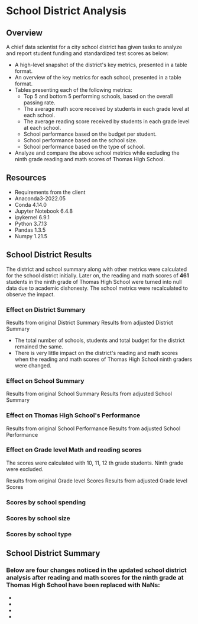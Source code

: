 # School District Analysis
## Overview
A chief data scientist for a city school district has given tasks to analyze and report student funding and standardized test scores as below:
- A high-level snapshot of the district's key metrics, presented in a table format.
- An overview of the key metrics for each school, presented in a table format.
- Tables presenting each of the following metrics:
  - Top 5 and bottom 5 performing schools, based on the overall passing rate.
  - The average math score received by students in each grade level at each school.
  - The average reading score received by students in each grade level at each school.
  - School performance based on the budget per student.
  - School performance based on the school size.
  - School performance based on the type of school.
- Analyze and compare the above school metrics while excluding the ninth grade reading and math scores of Thomas High School.

## Resources
- Requirements from the client
- Anaconda3-2022.05 
- Conda 4.14.0
- Jupyter Notebook 6.4.8
- ipykernel 6.9.1
- Python 3.7.13
- Pandas 1.3.5
- Numpy 1.21.5

## School District Results
The district and school summary along with other metrics  were calculated for the school district initially. Later on, the reading and math scores of **461** students in the ninth grade of Thomas High School were turned into null data due to academic dishonesty. The school metrics were recalculated to observe the impact. 

### Effect on District Summary
<tr><td>Results from original District Summary</td></tr>
<tr><td></td></tr>
<tr><td>Results from adjusted District Summary</td></tr>
<tr><td></td></tr>

- The total number of schools, students and total budget for the district remained the same. 
- There is very little impact on the district's reading and math scores when the reading and math scores of Thomas High School ninth graders were changed. 


### Effect on School Summary
<tr><td align="center">Results from original School Summary</td></tr>
<tr><td></td></tr>
<tr><td>Results from adjusted School Summary</td></tr>
<tr><td></td></tr>

### Effect on Thomas High School's Performance
<tr><td>Results from original School Performance</td></tr>
<tr><td></td></tr>
<tr><td>Results from adjusted School Performance</td></tr>
<tr><td></td></tr>

### Effect on Grade level Math and reading scores
The scores were calculated with 10, 11, 12 th grade students. Ninth grade were excluded.
<tr>
  <td>Results from original Grade level Scores </td>
  <td></td>
  <td>Results from adjusted Grade level Scores</td>
  <td></td>
</tr>

### Scores by school spending

### Scores by school size

### Scores by school type

## School District Summary  
### Below are four changes noticed in the updated school district analysis after reading and math scores for the ninth grade at Thomas High School have been replaced with NaNs:
- 
-
-
-

